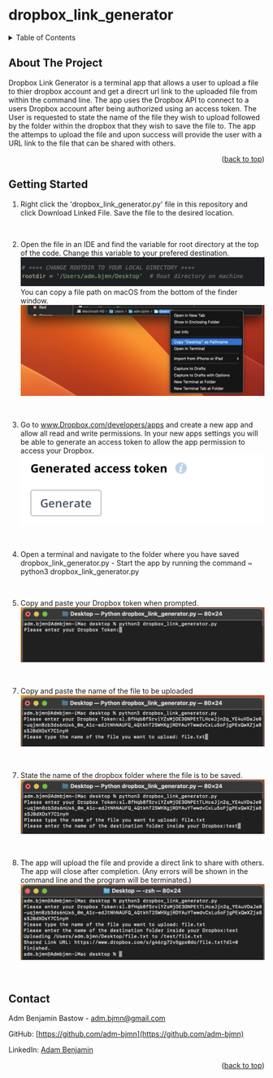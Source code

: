 # dropbox_link_generator



<details>
  <summary>Table of Contents</summary>
  <ol>
    <li>
      <a href="#about-the-project">About The Project</a>
    </li>
    <li>
      <a href="#getting-started">Quick Guide</a>
    </li>
    <li>
      <a href="#contact">Contact</a>
    </li>
  </ol>
</details>
    
## About The Project

Dropbox Link Generator is a terminal app that allows a user to upload a file to thier dropbox account and get a direcrt url link to the uploaded file from within the command line.
The app uses the Dropbox API to connect to a users Dropbox account after being authorized using an access token.
The User is requested to state the name of the file they wish to upload followed by the folder within the dropbox that they wish to save the file to.
The app the attemps to upload the file and upon success will provide the user with a URL link to the file that can be shared with others.

<p align="right">(<a href="#top">back to top</a>)</p>


## Getting Started

1. Right click the 'dropbox_link_generator.py' file in this repository and click Download Linked File.
Save the file to the desired location.
</br>

2. Open the file in an IDE and find the variable for root directory at the top of the code. Change this variable to your prefered destination.
![RootDir](media/rootdir.jpg?raw=true "Root Directory")
You can copy a file path on macOS from the bottom of the finder window.
![path](media/path.jpg?raw=true "path")
</br>

3. Go to www.Dropbox.com/developers/apps and create a new app and allow all read and write permissions. In your new apps settings you will be able to generate an access token to allow the app permission to access your Dropbox.
![token](media/token.jpg?raw=true "token")
</br>

4. Open a terminal and navigate to the folder where you have saved dropbox_link_generator.py - Start the app by running the command ~  python3 dropbox_link_generator.py 
</br>

5. Copy and paste your Dropbox token when prompted.
![token_paste](media/token_paste.jpg?raw=true "token_paste") 
</br>

7. Copy and paste the name of the file to be uploaded
![file](media/file.jpg?raw=true "file")
</br>

7. State the name of the dropbox folder where the file is to be saved. 
![folder](media/folder.jpg?raw=true "folder")
</br>

8. The app will upload the file and provide a direct link to share with others. The app will close after completion.
(Any errors will be shown in the command line and the program will be terminated.)
![complete](media/complete.jpg?raw=true "complete")
</br>


## Contact

Adm Benjamin Bastow - adm.bjmn@gmail.com

GitHub: [https://github.com/adm-bjmn](https://github.com/adm-bjmn)

LinkedIn: [Adam Benjamin](https://www.linkedin.com/in/adam-benjamin-81273a251/)

<p align="right">(<a href="#top">back to top</a>)</p>
